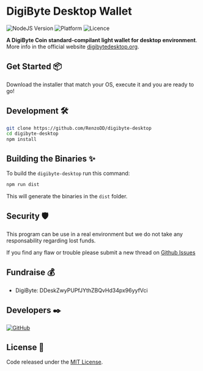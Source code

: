 # DigiByte Desktop Wallet

![NodeJS Version](https://img.shields.io/badge/nodejs-16.20.1-blue)
![Platform](https://img.shields.io/badge/platform-linux%20%7C%20win--64%20%7C%20mac--os-lightgrey)
![Licence](https://img.shields.io/badge/licence-MIT-green)

**A DigiByte Coin standard-compilant light wallet for desktop environment**. More info in the official website [digibytedesktop.org](https://digibytedesktop.org/).

## Get Started 📦

Download the installer that match your OS, execute it and you are ready to go!

## Development 🛠️

```sh
git clone https://github.com/RenzoDD/digibyte-desktop
cd digibyte-desktop
npm install
```

## Building the Binaries ✨

To build the `digibyte-desktop` run this command:

```sh
npm run dist
```

This will generate the binaries in the `dist` folder.

## Security 🛡️

This program can be use in a real environment but we do not take any responsability regarding lost funds.

If you find any flaw or trouble please submit a new thread on [Github Issues](https://github.com/RenzoDD/digibyte-desktop/issues)

## Fundraise 💰

- DigiByte: DDeskZwyPUPfJYthZBQvHd34px96yyfVci

## Developers ✒️

[![GitHub](https://img.shields.io/badge/Follow-RenzoDD-blue?logo=github&style=social)](https://github.com/RenzoDD)

## License 📄

Code released under the [MIT License](LICENSE.md).